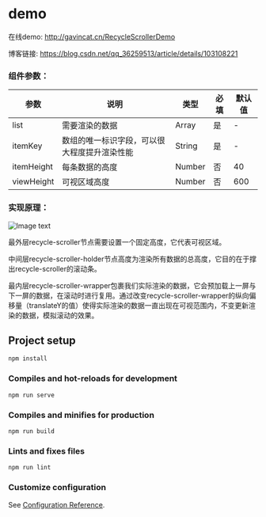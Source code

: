 # demo

在线demo:  http://gavincat.cn/RecycleScrollerDemo

博客链接:  https://blog.csdn.net/qq_36259513/article/details/103108221

### 组件参数：

参数 | 说明 | 类型 | 必填 | 默认值 |  
-|-|-|-|-|
list | 需要渲染的数据 | Array | 是 |-|
itemKey | 数组的唯一标识字段，可以很大程度提升渲染性能 | String | 是 |-|
itemHeight | 每条数据的高度 | Number | 否 | 40 |
viewHeight | 可视区域高度 | Number | 否 | 600 
### 实现原理：

![Image text](http://gavincat.cn:8080/recycleScroller.png)

最外层recycle-scroller节点需要设置一个固定高度，它代表可视区域。

中间层recycle-scroller-holder节点高度为渲染所有数据的总高度，它目的在于撑出recycle-scroller的滚动条。

最内层recycle-scroller-wrapper包裹我们实际渲染的数据，它会预加载上一屏与下一屏的数据，在滚动时进行复用。通过改变recycle-scroller-wrapper的纵向偏移量（translateY的值）使得实际渲染的数据一直出现在可视范围内，不变更新渲染的数据，模拟滚动的效果。


## Project setup
```
npm install
```

### Compiles and hot-reloads for development
```
npm run serve
```

### Compiles and minifies for production
```
npm run build
```

### Lints and fixes files
```
npm run lint
```

### Customize configuration
See [Configuration Reference](https://cli.vuejs.org/config/).
